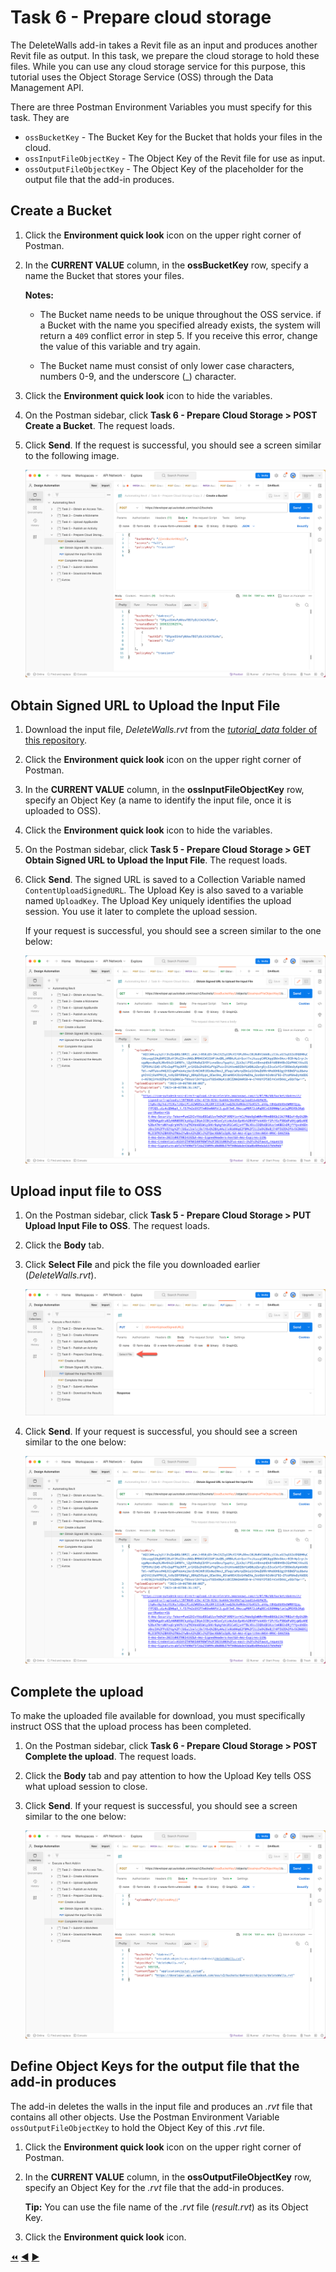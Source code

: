 # Task 6 - Prepare cloud storage

The DeleteWalls add-in takes a Revit file as an input and produces another Revit file as output. In this task, we prepare the cloud storage to hold these files. While you can use any cloud storage service for this purpose, this tutorial uses the Object Storage Service (OSS) through the Data Management API.

There are three Postman Environment Variables you must specify for this task. They are
- `ossBucketKey` - The Bucket Key for the Bucket that holds your files in the cloud.
- `ossInputFileObjectKey` - The Object Key of the Revit file for use as input.
- `ossOutputFileObjectKey` - The Object Key of the placeholder for the output file that the add-in produces.

## Create a Bucket

1. Click the **Environment quick look** icon on the upper right corner of Postman.

2. In the **CURRENT VALUE** column, in the **ossBucketKey** row, specify a name the Bucket that stores your files.

    **Notes:**  
    - The Bucket name needs to be unique throughout the OSS service. if a Bucket with the name you specified already exists, the system will return a `409` conflict error in step 5. If you receive this error, change the value of this variable and try again.

    - The Bucket name must consist of only lower case characters, numbers 0-9, and the underscore (_) character.

3. Click the **Environment quick look** icon to hide the variables.

4. On the Postman sidebar, click **Task 6 - Prepare Cloud Storage > POST Create a Bucket**. The request loads.

5. Click **Send**. If the request is successful, you should see a screen similar to the following image.

    ![Successful Bucket Creation](../images/task6-sucessfull_bucket_creation.png "Successful Bucket Creation")

## Obtain Signed URL to Upload the Input File

1. Download the input file, *DeleteWalls.rvt*  from the [*tutorial_data* folder of this repository](../tutorial_data).

2. Click the **Environment quick look** icon on the upper right corner of Postman.

3. In the **CURRENT VALUE** column, in the **ossInputFileObjectKey** row, specify an Object Key (a name to identify the input file, once it is uploaded to OSS).

4. Click the **Environment quick look** icon to hide the variables.

5. On the Postman sidebar, click **Task 5 - Prepare Cloud Storage > GET Obtain Signed URL to Upload the Input File**. The request loads.

6. Click **Send**. The signed URL is saved to a Collection Variable named `ContentUploadSignedURL`. The Upload Key is also saved to a variable named `UploadKey`. The Upload Key uniquely identifies the upload session. You use it later to complete the upload session.

   If your request is successful, you should see a screen similar to the one below:

    ![Successful upload of input file](../images/task6-successful_upload.png "Successful upload of input file")


## Upload input file to OSS

1. On the Postman sidebar, click **Task 5 - Prepare Cloud Storage > PUT Upload Input File to OSS**. The request loads.

2. Click the **Body** tab.

3. Click **Select File** and pick the file you downloaded earlier (*DeleteWalls.rvt*).

    ![Select file button](../images/task6-select_files_button.png "Select file button")

4. Click **Send**. If your request is successful, you should see a screen similar to the one below:

    ![Successful upload of input file](../images/task6-successful_upload.png "Successful upload of input file")

## Complete the upload

To make the uploaded file available for download, you must specifically instruct OSS that the upload process has been completed.

1. On the Postman sidebar, click **Task 6 - Prepare Cloud Storage > POST Complete the upload**. The request loads.

2. Click the **Body** tab and pay attention to how the Upload Key tells OSS what upload session to close.

3. Click **Send**. If your request is successful, you should see a screen similar to the one below:

   ![Signed download URL](../images/task6-signed_downloadurl.png "Signed download URL")

## Define Object Keys for the output file that the add-in produces

The add-in deletes the walls in the input file and produces an *.rvt* file that contains all other objects. Use the Postman Environment Variable  `ossOutputFileObjectKey` to hold the Object Key of this *.rvt* file.

1. Click the **Environment quick look** icon on the upper right corner of Postman.

2. In the **CURRENT VALUE** column, in the **ossOutputFileObjectKey** row, specify an Object Key for the *.rvt* file that the add-in produces.

   **Tip:** You can use the file name of the *.rvt* file (*result.rvt*) as its Object Key.

3. Click the **Environment quick look** icon.

[:rewind:](../readme.md "readme.md") [:arrow_backward:](task-5.md "Previous task") [:arrow_forward:](task-7.md "Next task")
